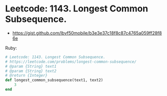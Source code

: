 # Leetcode: 1143. Longest Common Subsequence.

- https://gist.github.com/lbvf50mobile/b3e3e37c18f8c87c4765a059ff28f86e

Ruby:
```Ruby
# Leetcode: 1143. Longest Common Subsequence.
# https://leetcode.com/problems/longest-common-subsequence/
# @param {String} text1
# @param {String} text2
# @return {Integer}
def longest_common_subsequence(text1, text2)
    3
end
```